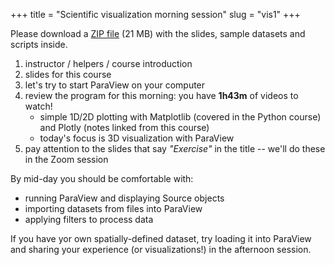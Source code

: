 +++
title = "Scientific visualization morning session"
slug = "vis1"
+++

<!-- 1. distribute usernames and passwords (optional, only for quick Plotly practice on Cassiopeia) -->

Please download a [ZIP file](http://bit.ly/paraviewzip) (21 MB) with the slides, sample datasets and scripts inside.

1. instructor / helpers / course introduction
1. slides for this course
1. let's try to start ParaView on your computer
1. review the program for this morning: you have **1h43m** of videos to watch!
    - simple 1D/2D plotting with Matplotlib (covered in the Python course) and Plotly (notes linked from this course)
	- today's focus is 3D visualization with ParaView
1. pay attention to the slides that say *"Exercise"* in the title -- we'll do these in the Zoom session

<!-- Plotly is a **side topic** to show some simple interactive plotting where ParaView is an overkill. Please do not spend -->
<!-- more than 30 mins on it, or you will have no time left for 3D visualization! On the other hand, if all you are -->
<!-- interested is 1D/2D plotting then feel free to spend more time on Plotly. -->

By mid-day you should be comfortable with:

* running ParaView and displaying Source objects
* importing datasets from files into ParaView
* applying filters to process data

If you have yor own spatially-defined dataset, try loading it into ParaView and sharing your experience (or
visualizations!)  in the afternoon session.

<!-- - creating and deleting files and directories, copying and moving them -->
<!-- - writing text into a file and printing its contents to the terminal -->
<!-- - working with `tar` archives -->
